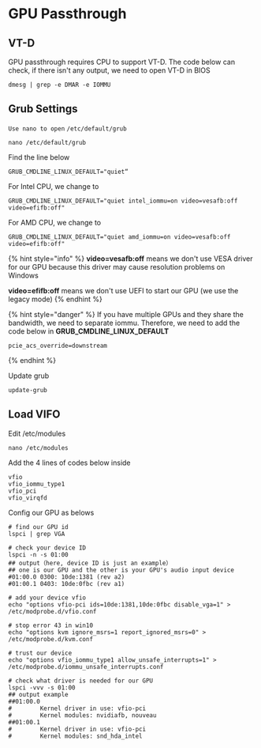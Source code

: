 # GPU Passthrough

## VT-D

GPU passthrough requires CPU to support VT-D. The code below can check, if there isn't any output, we need to open VT-D in BIOS

```
dmesg | grep -e DMAR -e IOMMU
```

## Grub Settings

`Use nano to open` `/etc/default/grub`

```
nano /etc/default/grub
```

Find the line below

```
GRUB_CMDLINE_LINUX_DEFAULT="quiet“
```

For Intel CPU, we change to&#x20;

```
GRUB_CMDLINE_LINUX_DEFAULT="quiet intel_iommu=on video=vesafb:off video=efifb:off"
```

For AMD CPU, we change to

```
GRUB_CMDLINE_LINUX_DEFAULT="quiet amd_iommu=on video=vesafb:off video=efifb:off"
```

{% hint style="info" %}
**video=vesafb:off** means we don't use VESA driver for our GPU because this driver may cause resolution problems on Windows

**video=efifb:off** means we don't use UEFI to start our GPU (we use the legacy mode)
{% endhint %}

{% hint style="danger" %}
If you have multiple GPUs and they share the bandwidth, we need to separate iommu. Therefore, we need to add the code below in **GRUB\_CMDLINE\_LINUX\_DEFAULT**

```
pcie_acs_override=downstream
```
{% endhint %}

Update grub

```
update-grub
```

## Load VIFO

Edit /etc/modules

```
nano /etc/modules
```

Add the 4 lines of codes below inside

```
vfio
vfio_iommu_type1
vfio_pci
vfio_virqfd
```

Config our GPU as belows

```
# find our GPU id
lspci | grep VGA

# check your device ID
lspci -n -s 01:00
## output（here, device ID is just an example）
## one is our GPU and the other is your GPU's audio input device
#01:00.0 0300: 10de:1381 (rev a2)
#01:00.1 0403: 10de:0fbc (rev a1)

# add your device vfio
echo "options vfio-pci ids=10de:1381,10de:0fbc disable_vga=1" > /etc/modprobe.d/vfio.conf

# stop error 43 in win10
echo "options kvm ignore_msrs=1 report_ignored_msrs=0" > /etc/modprobe.d/kvm.conf

# trust our device
echo "options vfio_iommu_type1 allow_unsafe_interrupts=1" > /etc/modprobe.d/iommu_unsafe_interrupts.conf

# check what driver is needed for our GPU
lspci -vvv -s 01:00
## output example
##01:00.0
#        Kernel driver in use: vfio-pci
#        Kernel modules: nvidiafb, nouveau
##01:00.1
#        Kernel driver in use: vfio-pci
#        Kernel modules: snd_hda_intel
```

